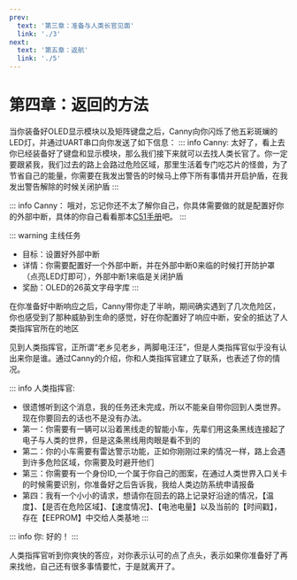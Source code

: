 ```yaml
---
prev:
  text: '第三章：准备与人类长官见面'
  link: './3'
next:
  text: '第五章：返航'
  link: './5'
---
```

# 第四章：返回的方法
当你装备好OLED显示模块以及矩阵键盘之后，Canny向你闪烁了他五彩斑斓的LED灯，并通过UART串口向你发送了如下信息：
::: info Canny:
太好了，看上去你已经装备好了键盘和显示模块，那么我们接下来就可以去找人类长官了。你一定要跟紧我，我们过去的路上会路过危险区域，那里生活着专门吃芯片的怪兽，为了节省自己的能量，你需要在我发出警告的时候马上停下所有事情并开启护盾，在我发出警告解除的时候关闭护盾
:::

::: info Canny：
哦对，忘记你还不太了解你自己，你具体需要做的就是配置好你的外部中断，具体的你自己看看那本<a href ="../../embedded/C51/C51datasheet.pdf" target="_blank">C51手册</a>吧。
:::

::: warning 主线任务
- 目标：设置好外部中断
- 详情：你需要配置好一个外部中断，并在外部中断0来临的时候打开防护罩 （点亮LED灯即可），外部中断1来临是关闭护盾
- 奖励：OLED的26英文字母字库
:::

在你准备好中断响应之后，Canny带你走了半晌，期间确实遇到了几次危险区，你也感受到了那种威胁到生命的感觉，好在你配置好了响应中断，安全的抵达了人类指挥官所在的地区

见到人类指挥官，正所谓“老乡见老乡，两脚电汪汪”，但是人类指挥官似乎没有认出来你是谁。通过Canny的介绍，你和人类指挥官建立了联系，也表述了你的情况。

::: info 人类指挥官:
- 很遗憾听到这个消息，我的任务还未完成，所以不能亲自带你回到人类世界。现在你要回去的话也不是没有办法。
- 第一：你需要有一辆可以沿着黑线走的智能小车，先辈们用这条黑线连接起了电子与人类的世界，但是这条黑线用肉眼是看不到的
- 第二：你的小车需要有雷达警示功能，正如你刚刚过来的情况一样，路上会遇到许多危险区域，你需要及时避开他们
- 第三：你需要有一个身份ID,一个属于你自己的图案，在通过人类世界入口关卡的时候需要识别，你准备好之后告诉我，我给人类边防系统申请报备
- 第四：我有一个小小的请求，想请你在回去的路上记录好沿途的情况，【温度】、【是否在危险区域】、【速度情况】、【电池电量】以及当前的【时间戳】，存在【EEPROM】中交给人类基地 
:::

::: info 你:
好的！
:::

人类指挥官听到你爽快的答应，对你表示认可的点了点头，表示如果你准备好了再来找他，自己还有很多事情要忙，于是就离开了。
